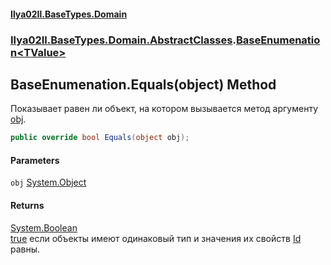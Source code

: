 #### [Ilya02Il.BaseTypes.Domain](index.md 'index')
### [Ilya02Il.BaseTypes.Domain.AbstractClasses](Ilya02Il.BaseTypes.Domain.AbstractClasses.md 'Ilya02Il.BaseTypes.Domain.AbstractClasses').[BaseEnumenation&lt;TValue&gt;](Ilya02Il.BaseTypes.Domain.AbstractClasses.BaseEnumenation_TValue_.md 'Ilya02Il.BaseTypes.Domain.AbstractClasses.BaseEnumenation<TValue>')

## BaseEnumenation<TValue>.Equals(object) Method

Показывает равен ли объект, на котором вызывается метод аргументу [obj](Ilya02Il.BaseTypes.Domain.AbstractClasses.BaseEnumenation_TValue_.Equals(object).md#Ilya02Il.BaseTypes.Domain.AbstractClasses.BaseEnumenation_TValue_.Equals(object).obj 'Ilya02Il.BaseTypes.Domain.AbstractClasses.BaseEnumenation<TValue>.Equals(object).obj').

```csharp
public override bool Equals(object obj);
```
#### Parameters

<a name='Ilya02Il.BaseTypes.Domain.AbstractClasses.BaseEnumenation_TValue_.Equals(object).obj'></a>

`obj` [System.Object](https://docs.microsoft.com/en-us/dotnet/api/System.Object 'System.Object')

#### Returns
[System.Boolean](https://docs.microsoft.com/en-us/dotnet/api/System.Boolean 'System.Boolean')  
[true](https://docs.microsoft.com/en-us/dotnet/csharp/language-reference/builtin-types/bool 'https://docs.microsoft.com/en-us/dotnet/csharp/language-reference/builtin-types/bool') если объекты имеют одинаковый тип и значения их свойств [Id](Ilya02Il.BaseTypes.Domain.AbstractClasses.BaseEnumenation_TValue_.Id.md 'Ilya02Il.BaseTypes.Domain.AbstractClasses.BaseEnumenation<TValue>.Id') равны.